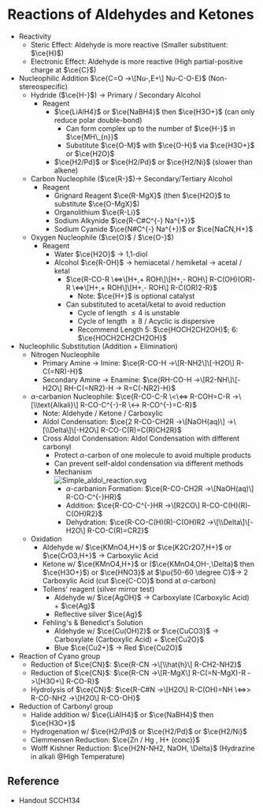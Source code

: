 # Reactions of Aldehydes and Ketones

* Reactivity
  * Steric Effect: Aldehyde is more reactive (Smaller substituent: $\ce{H}$)
  * Electronic Effect: Aldehyde is more reactive (High partial-positive charge at $\ce{C}$)
* Nucleophilic Addition $\ce{C=O ->\[Nu-,E+\] Nu-C-O-E}$ (Non-stereospecific)
  * Hydride ($\ce{H-}$) → Primary / Secondary Alcohol
    * Reagent
      * $\ce{LiAlH4}$ or $\ce{NaBH4}$ then $\ce{H3O+}$ (can only reduce polar double-bond)
        * Can form complex up to the number of $\ce{H-}$ in $\ce{MH\_{n}}$
        * Substitute $\ce{O-M}$ with $\ce{O-H}$ via $\ce{H3O+}$ or $\ce{H2O}$
      * $\ce{H2/Pd}$ or $\ce{H2/Pd}$ or $\ce{H2/Ni}$ (slower than alkene)
  * Carbon Nucleophile ($\ce{R-}$)→ Secondary/Tertiary Alcohol
    * Reagent
      * Grignard Reagent $\ce{R-MgX}$ (then $\ce{H2O}$ to substitute $\ce{O-MgX}$)
      * Organolithium $\ce{R-Li}$
      * Sodium Alkynide $\ce{R-C#C^{-} Na^{+}}$
      * Sodium Cyanide $\ce{N#C^{-} Na^{+}}$ or $\ce{NaCN,H+}$
  * Oxygen Nucleophile ($\ce{O}$ / $\ce{O-}$)
    * Reagent
      * Water $\ce{H2O}$ → 1,1-diol
      * Alcohol $\ce{R-OH}$ → hemiacetal / hemiketal → acetal / ketal
        * $\ce{R-CO-R \<=>\[H+,+ ROH\]\[H+,- ROH\] R-C(OH)(OR)-R \<=>\[H+,+ ROH\]\[H+,- ROH\] R-C(OR)2-R}$
          * Note: $\ce{H+}$ is optional catalyst
        * Can substituted to acetal/ketal to avoid reduction
          * Cycle of length $\le4$ is unstable
          * Cycle of length $\ge8$ / Acyclic is dispersive
          * Recommend Length 5: $\ce{HOCH2CH2OH}$; 6: $\ce{HOCH2CH2CH2OH}$
* Nucleophilic Substitution (Addition + Elimination)
  * Nitrogen Nucleophile
    * Primary Amine → Imine: $\ce{R-CO-H ->\[R-NH2\]\[-H2O\] R-C(=NR)-H}$
    * Secondary Amine → Enamine: $\ce{RH-CO-H ->\[R2-NH\]\[-H2O\] RH-C(=NR2)-H -> R=C(-NR2)-H}$
  * $\alpha$-carbanion Nucleophile: $\ce{R-CO-C-R \<\<=> R-COH=C-R ->\[\\text{Alkali}\] R-CO-C^{-}-R \<-> R-CO^{-}=C-R}$
    * Note: Aldehyde / Ketone / Carboxylic
    * Aldol Condensation: $\ce{2 R-CO-CH2R ->\[NaOH(aq)\] ->\[\\Delta\]\[-H2O\] R-CO-C(R)=C(R)CH2R}$
    * Cross Aldol Condensation: Aldol Condensation with different carbonyl
      * Protect $\alpha$-carbon of one molecule to avoid multiple products
      * Can prevent self-aldol condensation via different methods
      * Mechanism  
        ![Simple\_aldol\_reaction.svg](https://upload.wikimedia.org/wikipedia/commons/7/76/Simple_aldol_reaction.svg)
        * $\alpha$-carbanion Formation: $\ce{R-CO-CH2R ->\[NaOH(aq)\] R-CO-C^{-}HR}$
        * Addition: $\ce{R-CO-C^{-}HR ->\[R2CO\] R-CO-C(H)(R)-C(OH)R2}$
        * Dehydration: $\ce{R-CO-C(H)(R)-C(OH)R2 ->\[\\Delta\]\[-H2O\] R-CO-C(R)=CR2}$
  * Oxidation
    * Aldehyde w/ $\ce{KMnO4,H+}$ or $\ce{K2Cr2O7,H+}$ or $\ce{CrO3,H+}$ → Carboxylic Acid
    * Ketone w/ $\ce{KMnO4,H+}$ or ($\ce{KMnO4,OH-,\Delta}$ then $\ce{H3O+}$) or $\ce{HNO3}$ at $\pu{50-60 \degree C}$→ 2 Carboxylic Acid (cut $\ce{C-CO}$ bond at $\alpha$-carbon)
    * Tollens' reagent (silver mirror test)
      * Aldehyde w/ $\ce{AgOH}$ → Carboxylate (Carboxylic Acid) + $\ce{Ag}$
      * Reflective silver $\ce{Ag}$
    * Fehling's & Benedict's Solution
      * Aldehyde w/ $\ce{Cu(OH)2}$ or $\ce{CuCO3}$ → Carboxylate (Carboxylic Acid) + $\ce{Cu2O}$
      * Blue $\ce{Cu2+}$ → Red $\ce{Cu2O}$
* Reaction of Cyano group
  * Reduction of $\ce{CN}$: $\ce{R-CN ->\[\\hat{h}\] R-CH2-NH2}$
  * Reduction of $\ce{CN}$: $\ce{R-CN ->\[R-MgX\] R-C(=N-MgX)-R ->\[H3O+\] R-CO-R}$
  * Hydrolysis of $\ce{CN}$: $\ce{R-C#N ->\[H2O\] R-C(OH)=NH \<=>> R-CO-NH2 ->\[H2O\] R-CO-OH}$
* Reduction of Carbonyl group
  * Halide addition w/ $\ce{LiAlH4}$ or $\ce{NaBH4}$ then $\ce{H3O+}$
  * Hydrogenation w/ $\ce{H2/Pd}$ or $\ce{H2/Pd}$ or $\ce{H2/Ni}$
  * Clemmensen Reduction: $\ce{Zn / Hg , H+ (conc)}$
  * Wolff Kishner Reduction: $\ce{H2N-NH2, NaOH, \Delta}$ (Hydrazine in alkali @High Temperature)

## Reference

* Handout SCCH134
